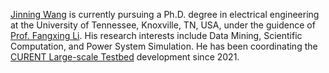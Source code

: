 [Jinning Wang](https://jinningwang.github.io/) is currently pursuing a Ph.D. degree in electrical engineering at the University of Tennessee, Knoxville, TN, USA, under the guidence of [Prof. Fangxing Li](http://web.eecs.utk.edu/~fli6/). His research interests include Data Mining, Scientific Computation, and Power System Simulation. He has been coordinating the [CURENT Large-scale Testbed](https://github.com/CURENT/ltb) development since 2021.
